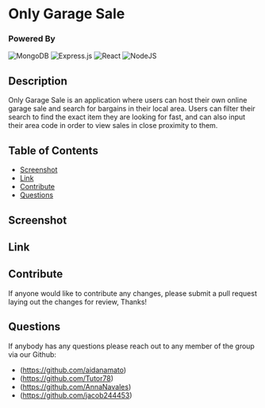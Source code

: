 # Only Garage Sale

  ### Powered By

  ![MongoDB](https://img.shields.io/badge/MongoDB-%234ea94b.svg?style=for-the-badge&logo=mongodb&logoColor=white) 
  ![Express.js](https://img.shields.io/badge/express.js-%23404d59.svg?style=for-the-badge&logo=express&logoColor=%2361DAFB)
  ![React](https://img.shields.io/badge/react-%2320232a.svg?style=for-the-badge&logo=react&logoColor=%2361DAFB)
  ![NodeJS](https://img.shields.io/badge/node.js-6DA55F?style=for-the-badge&logo=node.js&logoColor=white)

  ## Description 

  Only Garage Sale is an application where users can host their own online garage sale and search for bargains in their local area.
  Users can filter their search to find the exact item they are looking for fast, and can also input their area code in order to view sales in close proximity to them.

  ## Table of Contents
  * [Screenshot](#Screenshot)
  * [Link](#Link)
  * [Contribute](#Contribute)
  * [Questions](#Questions)
  
  ## Screenshot
  
  ## Link
 
    

  
  ## Contribute

  If anyone would like to contribute any changes, please submit a pull request laying out the changes for review, Thanks!

  ## Questions

  If anybody has any questions please reach out to any member of the group via our Github:
 
  * (https://github.com/aidanamato)
  * (https://github.com/Tutor78)
  * (https://github.com/AnnaNavales)
  * (https://github.com/jacob244453)
  
